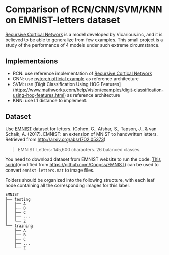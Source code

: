 # Comparison of RCN/CNN/SVM/KNN on EMNIST-letters dataset

[Recursive Cortical Network](http://science.sciencemag.org/content/early/2017/10/26/science.aag2612.full) is a model developed by Vicarious.inc, and it is believed to be able to generalize from few examples. This small project is a study of the performance of 4 models under such extreme circumstance.

## Implementaions

* RCN: use reference implementation of [Recursive Cortical Network](https://github.com/vicariousinc/science_rcn)
* CNN: use [pytorch official example](https://github.com/pytorch/examples/tree/master/mnist) as reference architecture
* SVM: use [Digit Classification Using HOG Features] (https://www.mathworks.com/help/vision/examples/digit-classification-using-hog-features.html) as reference architecture
* KNN: use L1 distance to implement.

## Dataset

Use [EMNIST](https://www.nist.gov/itl/iad/image-group/emnist-dataset) dataset for letters. (Cohen, G., Afshar, S., Tapson, J., & van Schaik, A. (2017). EMNIST: an extension of MNIST to handwritten letters. Retrieved from http://arxiv.org/abs/1702.05373)

> EMNIST Letters: 145,600 characters. 26 balanced classes.


You need to download dataset from EMNIST website to run the code. [This script](EMNIST/convert_mnist_to_bmp.py)(modified from https://github.com/Coopss/EMNIST) can be used to convert `emnist-letters.mat` to image files.


Folders should be organized into the following structure, with each leaf node containing all the corresponding images for this label.

```
EMNIST
├── testing
│   ├── A
│   ├── B
│   ├── C
│   ├── ...
│   └── Z
└── training
    ├── A
    ├── B
    ├── C
    ├── ...
    └── Z
```
